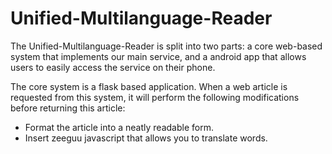 # Unified-Multilanguage-Reader

The Unified-Multilanguage-Reader is split into two parts: a core web-based system that implements our main service, and a android app that allows users to easily access the service on their phone.

The core system is a flask based application. When a web article is requested from this system, it will perform the following modifications before returning this article:
- Format the article into a neatly readable form.
- Insert zeeguu javascript that allows you to translate words.
